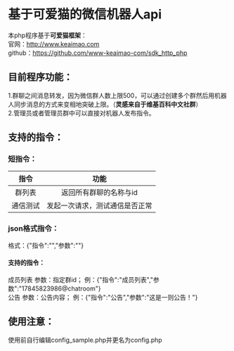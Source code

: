 # 基于**可爱猫**的微信机器人api

本php程序基于**可爱猫框架**：  
官网：http://www.keaimao.com  
github：https://github.com/www-keaimao-com/sdk_http_php

## 目前程序功能：  
1.群聊之间消息转发，因为微信群人数上限500，可以通过创建多个群然后用机器人同步消息的方式来变相地突破上限。（**灵感来自于维基百科中文社群**）  
2.管理员或者管理员群中可以直接对机器人发布指令。

## 支持的指令：  
### 短指令：  
|指令|功能|
|:----:|:----:|
|群列表|返回所有群聊的名称与id|
|通信测试|发起一次请求，测试通信是否正常|
### json格式指令：  
格式：{"指令":"","参数":""}  
#### 支持的指令：   
成员列表	参数：指定群id；	例：{"指令":"成员列表","参数":"17845823986@chatroom"}  
公告 	参数：公告内容；	例：{"指令":"公告","参数":"这是一则公告！"}  

## 使用注意：  
使用前自行编辑config_sample.php并更名为config.php